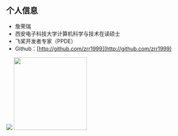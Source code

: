 ##  个人信息

- 詹荣瑞
- 西安电子科技大学计算机科学与技术在读硕士
- 飞桨开发者专家（PPDE）
- Github：[http://github.com/zrr1999](http://github.com/zrr1999) 

<div class="half">
  <a href="https://github.com/zrr1999"><img src="https://github-readme-stats.vercel.app/api?username=zrr1999&title_color=1abc9c&icon_color=1abc9c&text_color=798795&bg_color=2c3e50"></img></a>
  <a href="https://github.com/zrr1999"><img src="https://github-readme-stats.vercel.app/api/top-langs/?username=zrr1999&hide=Objective-C,shell,swift&title_color=1abc9c&icon_color=1abc9c&text_color=798795&bg_color=2c3e50" height="195"></img></a>
</div>
